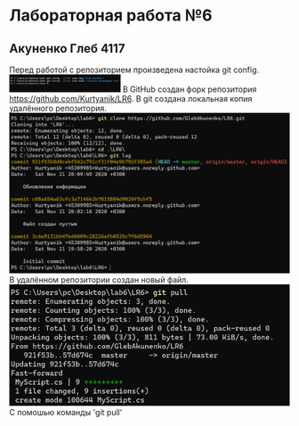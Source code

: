 # Лабораторная работа №6
## Акуненко Глеб 4117

Перед работой с репозиторием произведена настойка git config.
<img src="Images/1.png" width="200">
В GitHub создан форк репозитория https://github.com/Kurtyanik/LR6. В git создана локальная копия удалённого репозитория.
![](Images/2.png)
В удалённом репозитории создан новый файл.
![](Images/3.png)
С помошью команды 'git pull'
